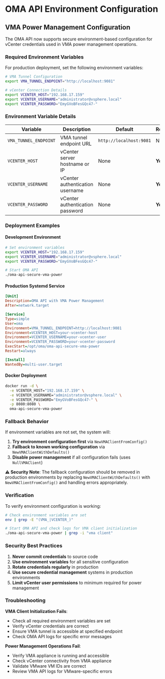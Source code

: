 # OMA API Environment Configuration

## VMA Power Management Configuration

The OMA API now supports secure environment-based configuration for vCenter credentials used in VMA power management operations.

### Required Environment Variables

For production deployment, set the following environment variables:

```bash
# VMA Tunnel Configuration
export VMA_TUNNEL_ENDPOINT="http://localhost:9081"

# vCenter Connection Details
export VCENTER_HOST="192.168.17.159"
export VCENTER_USERNAME="administrator@vsphere.local"
export VCENTER_PASSWORD="EmyGVoBFesGQc47-"
```

### Environment Variable Details

| Variable | Description | Default | Required |
|----------|-------------|---------|----------|
| `VMA_TUNNEL_ENDPOINT` | VMA tunnel endpoint URL | `http://localhost:9081` | No |
| `VCENTER_HOST` | vCenter server hostname or IP | None | **Yes** |
| `VCENTER_USERNAME` | vCenter authentication username | None | **Yes** |
| `VCENTER_PASSWORD` | vCenter authentication password | None | **Yes** |

### Deployment Examples

#### Development Environment
```bash
# Set environment variables
export VCENTER_HOST="192.168.17.159"
export VCENTER_USERNAME="administrator@vsphere.local"
export VCENTER_PASSWORD="EmyGVoBFesGQc47-"

# Start OMA API
./oma-api-secure-vma-power
```

#### Production Systemd Service
```ini
[Unit]
Description=OMA API with VMA Power Management
After=network.target

[Service]
Type=simple
User=oma
Environment=VMA_TUNNEL_ENDPOINT=http://localhost:9081
Environment=VCENTER_HOST=your-vcenter-host
Environment=VCENTER_USERNAME=your-vcenter-user
Environment=VCENTER_PASSWORD=your-vcenter-password
ExecStart=/opt/oma/oma-api-secure-vma-power
Restart=always

[Install]
WantedBy=multi-user.target
```

#### Docker Deployment
```bash
docker run -d \
  -e VCENTER_HOST="192.168.17.159" \
  -e VCENTER_USERNAME="administrator@vsphere.local" \
  -e VCENTER_PASSWORD="EmyGVoBFesGQc47-" \
  -p 8080:8080 \
  oma-api-secure-vma-power
```

### Fallback Behavior

If environment variables are not set, the system will:
1. **Try environment configuration first** via `NewVMAClientFromConfig()`
2. **Fallback to known working configuration** via `NewVMAClientWithDefaults()`
3. **Disable power management** if all configuration fails (uses `NullVMAClient`)

**⚠️ Security Note**: The fallback configuration should be removed in production environments by replacing `NewVMAClientWithDefaults()` with `NewVMAClientFromConfig()` and handling errors appropriately.

### Verification

To verify environment configuration is working:

```bash
# Check environment variables are set
env | grep -E "(VMA_|VCENTER_)"

# Start OMA API and check logs for VMA client initialization
./oma-api-secure-vma-power | grep -i "vma client"
```

### Security Best Practices

1. **Never commit credentials** to source code
2. **Use environment variables** for all sensitive configuration
3. **Rotate credentials regularly** in production
4. **Use secure credential management** systems in production environments
5. **Limit vCenter user permissions** to minimum required for power management

### Troubleshooting

**VMA Client Initialization Fails**:
- Check all required environment variables are set
- Verify vCenter credentials are correct
- Ensure VMA tunnel is accessible at specified endpoint
- Check OMA API logs for specific error messages

**Power Management Operations Fail**:
- Verify VMA appliance is running and accessible
- Check vCenter connectivity from VMA appliance
- Validate VMware VM IDs are correct
- Review VMA API logs for VMware-specific errors


